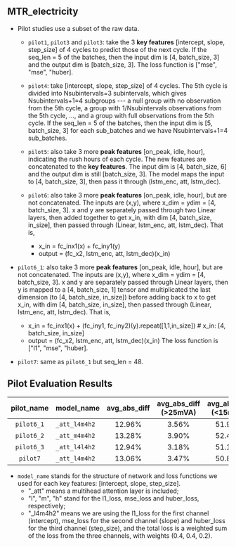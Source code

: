 
## MTR_electricity

- Pilot studies use a subset of the raw data. 
  - `pilot1`, `pilot3` and `pilot3`: take the 3 **key features** [intercept, slope, step_size] of 4 cycles to predict 
  those of the next cycle. If the seq_len = 5 of the batches, then the input dim is
  [4, batch_size, 3] and the output dim is [batch_size, 3]. The loss function is ["mse", "mse", "huber].

  - `pilot4`: take [intercept, slope, step_size] of 4 cycles. The 5th cycle is divided into 
  Nsubintervals=3 subintervals, which gives Nsubintervals+1=4 subgroups --- a null group with no observation from 
  the 5th cycle, a group with 1/Nsubintervals observations from the 5th cycle, ..., and a group with full 
  observations from the 5th cycle. If the seq_len = 5 of the batches, then the input dim is
  [5, batch_size, 3] for each sub_batches and we have Nsubintervals+1=4 sub_batches.

  - `pilot5`: also take 3 more **peak features** [on_peak, idle, hour], indicating the rush hours of each cycle. The
  new features are concatenated to the **key features**. The input dim is [4, batch_size, 6] and the output dim is 
  still [batch_size, 3]. The model maps the input to [4, batch_size, 3], then pass it through (lstm_enc, att, lstm_dec).

  - `pilot6`:  also take 3 more **peak features** [on_peak, idle, hour], but are not concatenated. The inputs are
  (x,y), where x_dim = ydim = [4, batch_size, 3]. x and y are separately passed through two Linear layers, then 
  added together to get x_in, with dim [4, batch_size, in_size], then passed through (Linear, lstm_enc, 
  att, lstm_dec). That is, 
     - x_in = fc_inx1(x) + fc_iny1(y)
     - output = (fc_x2, lstm_enc, att, lstm_dec)(x_in)
  
- `pilot6_1`: also take 3 more **peak features** [on_peak, idle, hour], but are not concatenated. The inputs are
  (x,y), where x_dim = ydim = [4, batch_size, 3]. x and y are separately passed through Linear layers, then y
  is mapped to a [4, batch_size, 1] tensor and multiplicated the last dimension (to [4, batch_size, in_size]) before 
  adding back to x to get x_in, with dim [4, batch_size, in_size], then passed through (Linear, lstm_enc, 
  att, lstm_dec). That is, 
     - x_in = fc_inx1(x) + (fc_iny1, fc_iny2)(y).repeat([1,1,in_size])    # x_in: [4, batch_size, in_size]
     - output = (fc_x2, lstm_enc, att, lstm_dec)(x_in)
  The loss function is ["l1", "mse", "huber].

- `pilot7`: same as `pilot6_1` but seq_len = 48. 


## Pilot Evaluation Results
| pilot_name | model_name    | avg_abs_diff | avg_abs_diff (>25mVA) | avg_abs_diff (<15mVA) | 
|:----------:|---------------|:------------:|:---------------------:|:---------------------:|
| `pilot6_1` | `_att_l4m4h2` |    12.96%    |         3.56%         |        51.93%         |
| `pilot6_2` | `_att_m4m4h2` |    13.28%    |         3.90%         |        52.43%         |
| `pilot6_3` | `_att_l4l4h2` |    12.94%    |         3.18%         |        51.19%         |
|  `pilot7`  | `_att_l4m4h2` |    13.06%    |         3.47%         |        50.85%         |

* `model_name` stands for the structure of network and loss functions we used for each key features: [intercept, 
  slope, step_size]. 
  * "_att" means a multihead attention layer is included;
  * "l", "m", "h" stand for the l1_loss, mse_loss and huber_loss, respectively;
  * "_l4m4h2" means we are using the l1_loss for the first channel (intercept), mse_loss for the second channel 
  (slope) and huber_loss for the third channel (step_size), and the total loss is a weighted sum of the loss from 
  the three channels, with weights (0.4, 0.4, 0.2). 
